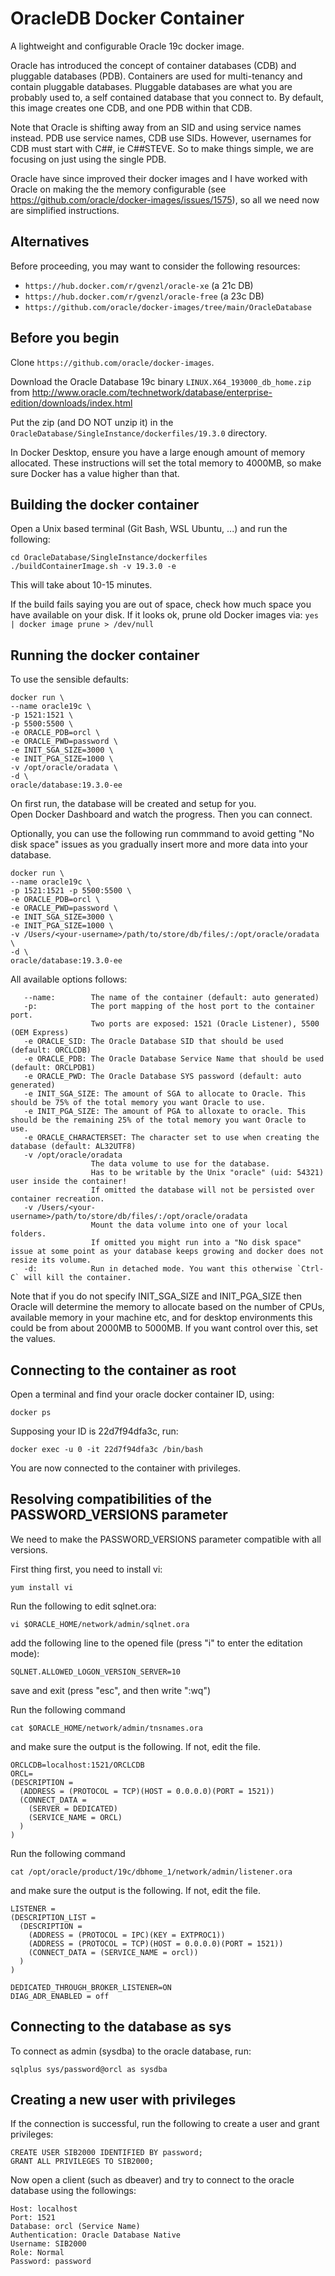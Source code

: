 # OracleDB Docker Container

A lightweight and configurable Oracle 19c docker image.

Oracle has introduced the concept of container databases (CDB) and pluggable databases (PDB). Containers are used for multi-tenancy and contain pluggable databases. Pluggable databases are what you are probably used to, a self contained database that you connect to. By default, this image creates one CDB, and one PDB within that CDB.

Note that Oracle is shifting away from an SID and using service names instead. PDB use service names, CDB use SIDs. However, usernames for CDB must start with C##, ie C##STEVE. So to make things simple, we are focusing on just using the single PDB.

Oracle have since improved their docker images and I have worked with Oracle on making the the memory configurable (see https://github.com/oracle/docker-images/issues/1575), so all we need now are simplified instructions.

Alternatives
------------

Before proceeding, you may want to consider the following resources:
- `https://hub.docker.com/r/gvenzl/oracle-xe` (a 21c DB)
- `https://hub.docker.com/r/gvenzl/oracle-free` (a 23c DB)
- `https://github.com/oracle/docker-images/tree/main/OracleDatabase`


Before you begin
----------------

Clone `https://github.com/oracle/docker-images`.

Download the Oracle Database 19c binary `LINUX.X64_193000_db_home.zip` from http://www.oracle.com/technetwork/database/enterprise-edition/downloads/index.html

Put the zip (and DO NOT unzip it) in the `OracleDatabase/SingleInstance/dockerfiles/19.3.0` directory.

In Docker Desktop, ensure you have a large enough amount of memory allocated. These instructions will set the total memory to 4000MB, so make sure Docker has a value higher than that.

Building the docker container
-----------------------------

Open a Unix based terminal (Git Bash, WSL Ubuntu, ...) and run the following:

````
cd OracleDatabase/SingleInstance/dockerfiles
./buildContainerImage.sh -v 19.3.0 -e
````
This will take about 10-15 minutes.

If the build fails saying you are out of space, check how much space you have available on your disk. If it looks ok, prune old Docker images via: 
`yes | docker image prune > /dev/null`


Running the docker container
-----------------------------

To use the sensible defaults:

```
docker run \
--name oracle19c \
-p 1521:1521 \
-p 5500:5500 \
-e ORACLE_PDB=orcl \
-e ORACLE_PWD=password \
-e INIT_SGA_SIZE=3000 \
-e INIT_PGA_SIZE=1000 \
-v /opt/oracle/oradata \
-d \
oracle/database:19.3.0-ee
```

On first run, the database will be created and setup for you.  
Open Docker Dashboard and watch the progress. Then you can connect.

Optionally, you can use the following run commmand to avoid getting "No disk space" issues as you gradually insert more and more data into your database.

```
docker run \
--name oracle19c \
-p 1521:1521 -p 5500:5500 \
-e ORACLE_PDB=orcl \
-e ORACLE_PWD=password \
-e INIT_SGA_SIZE=3000 \
-e INIT_PGA_SIZE=1000 \
-v /Users/<your-username>/path/to/store/db/files/:/opt/oracle/oradata \
-d \
oracle/database:19.3.0-ee
```

All available options follows:

```
   --name:        The name of the container (default: auto generated)
   -p:            The port mapping of the host port to the container port.
                  Two ports are exposed: 1521 (Oracle Listener), 5500 (OEM Express)
   -e ORACLE_SID: The Oracle Database SID that should be used (default: ORCLCDB)
   -e ORACLE_PDB: The Oracle Database Service Name that should be used (default: ORCLPDB1)
   -e ORACLE_PWD: The Oracle Database SYS password (default: auto generated)
   -e INIT_SGA_SIZE: The amount of SGA to allocate to Oracle. This should be 75% of the total memory you want Oracle to use. 
   -e INIT_PGA_SIZE: The amount of PGA to alloxate to oracle. This should be the remaining 25% of the total memory you want Oracle to use.  
   -e ORACLE_CHARACTERSET: The character set to use when creating the database (default: AL32UTF8)
   -v /opt/oracle/oradata
                  The data volume to use for the database.
                  Has to be writable by the Unix "oracle" (uid: 54321) user inside the container!
                  If omitted the database will not be persisted over container recreation.
   -v /Users/<your-username>/path/to/store/db/files/:/opt/oracle/oradata
                  Mount the data volume into one of your local folders.
                  If omitted you might run into a "No disk space" issue at some point as your database keeps growing and docker does not resize its volume.
   -d:            Run in detached mode. You want this otherwise `Ctrl-C` will kill the container.
```

Note that if you do not specify INIT_SGA_SIZE and INIT_PGA_SIZE then Oracle will determine the memory to allocate based on the number of CPUs, available memory in your machine etc, and for desktop environments this could be from about 2000MB to 5000MB. If you want control over this, set the values.


Connecting to the container as root
-----------------------------------


Open a terminal and find your oracle docker container ID, using:
```
docker ps
```

Supposing your ID is 22d7f94dfa3c, run:
```
docker exec -u 0 -it 22d7f94dfa3c /bin/bash
```

You are now connected to the container with privileges.

Resolving compatibilities of the PASSWORD_VERSIONS parameter
------------------------------------------------------------

We need to make the PASSWORD_VERSIONS parameter compatible with all versions.

First thing first, you need to install vi:
```
yum install vi
```

Run the following to edit sqlnet.ora:
```
vi $ORACLE_HOME/network/admin/sqlnet.ora
```

add the following line to the opened file (press "i" to enter the editation mode):
```
SQLNET.ALLOWED_LOGON_VERSION_SERVER=10
```
save and exit (press "esc", and then write ":wq")


Run the following command
```
cat $ORACLE_HOME/network/admin/tnsnames.ora
```
and make sure the output is the following. If not, edit the file.
```
ORCLCDB=localhost:1521/ORCLCDB
ORCL= 
(DESCRIPTION = 
  (ADDRESS = (PROTOCOL = TCP)(HOST = 0.0.0.0)(PORT = 1521))
  (CONNECT_DATA =
    (SERVER = DEDICATED)
    (SERVICE_NAME = ORCL)
  )
)
```
Run the following command
```
cat /opt/oracle/product/19c/dbhome_1/network/admin/listener.ora
```
and make sure the output is the following. If not, edit the file.
```
LISTENER = 
(DESCRIPTION_LIST = 
  (DESCRIPTION = 
    (ADDRESS = (PROTOCOL = IPC)(KEY = EXTPROC1)) 
    (ADDRESS = (PROTOCOL = TCP)(HOST = 0.0.0.0)(PORT = 1521)) 
    (CONNECT_DATA = (SERVICE_NAME = orcl)) 
  ) 
)

DEDICATED_THROUGH_BROKER_LISTENER=ON
DIAG_ADR_ENABLED = off
```


Connecting to the database as sys
---------------------------------

To connect as admin (sysdba) to the oracle database, run:
```
sqlplus sys/password@orcl as sysdba
```

Creating a new user with privileges
-----------------------------------

If the connection is successful, run the following to create a user and grant privileges:
```
CREATE USER SIB2000 IDENTIFIED BY password;
GRANT ALL PRIVILEGES TO SIB2000;
```


Now open a client (such as dbeaver) and try to connect to the oracle database using the followings:
```
Host: localhost
Port: 1521
Database: orcl (Service Name)
Authentication: Oracle Database Native
Username: SIB2000
Role: Normal
Password: password
```



